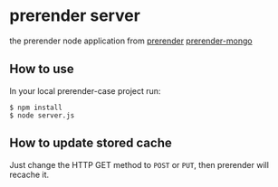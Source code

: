 prerender server
=======================

the prerender node application from
[prerender](https://github.com/prerender/prerender)
[prerender-mongo](https://github.com/dottodot/prerender-mongo)

How to use
----------

In your local prerender-case project run:

    $ npm install
    $ node server.js

How to update stored cache
--------------------------

Just change the HTTP GET method to `POST` or `PUT`, then prerender will recache it.
